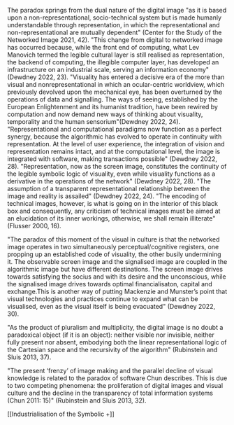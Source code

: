 The paradox springs from the dual nature of the digital image "as it is based upon a non-representational, socio-technical system but is made humanly understandable through representation, in which the representational and non-representational are mutually dependent" (Center for the Study of the Networked Image 2021, 42). "This change from digital to networked image has occurred because, while the front end of computing, what Lev Manovich termed the legible cultural layer is still realised as representation, the backend of computing, the illegible computer layer, has developed an infrastructure on an industrial scale, serving an information economy" (Dewdney 2022, 23). "Visuality has entered a decisive era of the more than visual and nonrepresentational in which an ocular-centric worldview, which previously devolved upon the mechanical eye, has been overturned by the operations of data and signalling. The ways of seeing, established by the European Enlightenment and its humanist tradition, have been rewired by computation and now demand new ways of thinking about visuality, temporality and the human sensorium"(Dewdney 2022, 24). "Representational and computational paradigms now function as a perfect synergy, because the algorithmic has evolved to operate in continuity with representation. At the level of user experience, the integration of vision and representation remains intact, and at the computational level, the image is integrated with software, making transactions possible" (Dewdney 2022, 28). "Representation, now as the screen image, constitutes the continuity of the legible symbolic logic of visuality, even while visuality functions as a derivative in the operations of the network" (Dewdney 2022, 28). "The assumption of a transparent representational relationship between the image and reality is assailed" (Dewdney 2022, 24). "The encoding of technical images, however, is what is going on in the interior of this black box and consequently, any criticism of technical images must be aimed at an elucidation of its inner workings, otherwise, we shall remain illiterate" (Flusser 2000, 16).

"The paradox of this moment of the visual in culture is that the networked image operates in two simultaneously perceptual/cognitive registers, one propping up an established code of visuality, the other busily undermining it. The observable screen image and the signalised image are coupled in the algorithmic image but have different destinations. The screen image drives towards satisfying the socius and with its desire and the unconscious, while the signalised image drives towards optimal financialisaton, capital and exchange.This is another way of putting Mackenzie and Munster’s point that visual technologies and practices continue to expand what can be visualised, even as the visual itself is being evacuated" (Dewdney 2022, 30).

"As the product of pluralism and multiplicity, the digital image is no doubt a paradoxical object (if it is an object): neither visible nor invisible, neither fully present nor absent, embodying both the linear representational logic of the Cartesian space and the recursivity of the algorithm" (Rubinstein and Sluis 2013, 37).

"The present ‘frenzy’ of image making and the parallel decline of visual knowledge is related to the paradox of software Chun describes. This is due to two competing phenomena: the proliferation of digital images and visual culture and the decline in the transparency of total information systems (Chun 2011: 15)" (Rubinstein and Sluis 2013, 32).

[[Industrialisation of the Symbolic +]]